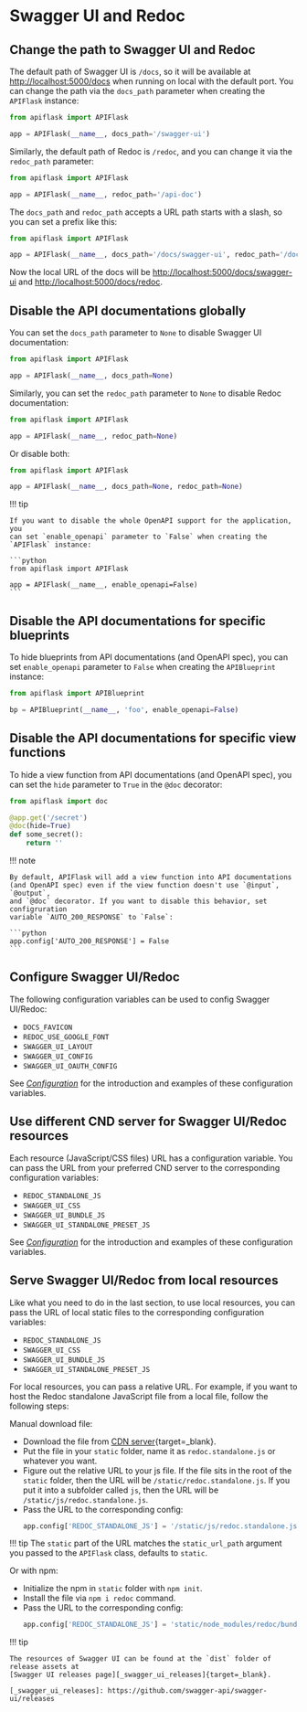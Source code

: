 # Swagger UI and Redoc


## Change the path to Swagger UI and Redoc

The default path of Swagger UI is `/docs`, so it will be available at
<http://localhost:5000/docs> when running on local with the default port. You can
change the path via the `docs_path` parameter when creating the `APIFlask` instance:

```python
from apiflask import APIFlask

app = APIFlask(__name__, docs_path='/swagger-ui')
```

Similarly, the default path of Redoc is `/redoc`, and you can change it via the
`redoc_path` parameter:

```python
from apiflask import APIFlask

app = APIFlask(__name__, redoc_path='/api-doc')
```

The `docs_path` and `redoc_path` accepts a URL path starts with a slash, so you can
set a prefix like this:

```python
from apiflask import APIFlask

app = APIFlask(__name__, docs_path='/docs/swagger-ui', redoc_path='/docs/redoc')
```

Now the local URL of the docs will be <http://localhost:5000/docs/swagger-ui> and
<http://localhost:5000/docs/redoc>.


## Disable the API documentations globally

You can set the `docs_path` parameter to `None` to disable Swagger UI documentation:

```python
from apiflask import APIFlask

app = APIFlask(__name__, docs_path=None)
```

Similarly, you can set the `redoc_path` parameter to `None` to disable Redoc
documentation:

```python
from apiflask import APIFlask

app = APIFlask(__name__, redoc_path=None)
```

Or disable both:

```python
from apiflask import APIFlask

app = APIFlask(__name__, docs_path=None, redoc_path=None)
```

!!! tip

    If you want to disable the whole OpenAPI support for the application, you
    can set `enable_openapi` parameter to `False` when creating the `APIFlask` instance:

    ```python
    from apiflask import APIFlask

    app = APIFlask(__name__, enable_openapi=False)
    ```


## Disable the API documentations for specific blueprints

To hide blueprints from API documentations (and OpenAPI spec), you can
set `enable_openapi` parameter to `False` when creating the `APIBlueprint` instance:

```python
from apiflask import APIBlueprint

bp = APIBlueprint(__name__, 'foo', enable_openapi=False)
```


## Disable the API documentations for specific view functions

To hide a view function from API documentations (and OpenAPI spec), you
can set the `hide` parameter to `True` in the `@doc` decorator:

```python hl_lines="1 4"
from apiflask import doc

@app.get('/secret')
@doc(hide=True)
def some_secret():
    return ''
```

!!! note

    By default, APIFlask will add a view function into API documentations
    (and OpenAPI spec) even if the view function doesn't use `@input`, `@output`,
    and `@doc` decorator. If you want to disable this behavior, set configruration
    variable `AUTO_200_RESPONSE` to `False`:

    ```python
    app.config['AUTO_200_RESPONSE'] = False
    ```


## Configure Swagger UI/Redoc

The following configuration variables can be used to config Swagger UI/Redoc:

- `DOCS_FAVICON`
- `REDOC_USE_GOOGLE_FONT`
- `SWAGGER_UI_LAYOUT`
- `SWAGGER_UI_CONFIG`
- `SWAGGER_UI_OAUTH_CONFIG`

See *[Configuration](/configuration/#swagger-ui-and-redoc)* for the
introduction and examples of these configuration variables.


## Use different CND server for Swagger UI/Redoc resources

Each resource (JavaScript/CSS files) URL has a configuration variable. You can pass
the URL from your preferred CND server to the corresponding configuration variables:

- `REDOC_STANDALONE_JS`
- `SWAGGER_UI_CSS`
- `SWAGGER_UI_BUNDLE_JS`
- `SWAGGER_UI_STANDALONE_PRESET_JS`

See *[Configuration](/configuration/#swagger-ui-and-redoc)* for the
introduction and examples of these configuration variables.


## Serve Swagger UI/Redoc from local resources

Like what you need to do in the last section, to use local resources, you can pass
the URL of local static files to the corresponding configuration variables:

- `REDOC_STANDALONE_JS`
- `SWAGGER_UI_CSS`
- `SWAGGER_UI_BUNDLE_JS`
- `SWAGGER_UI_STANDALONE_PRESET_JS`

For local resources, you can pass a relative URL. For example, if you want to host
the Redoc standalone JavaScript file from a local file, follow the following steps:

Manual download file:

- Download the file from [CDN server][_redoc_cdn]{target=_blank}.
- Put the file in your `static` folder, name it as `redoc.standalone.js` or whatever
you want.
- Figure out the relative URL to your js file. If the file sits in the root of the
`static` folder, then the URL will be `/static/redoc.standalone.js`. If you put it
into a subfolder called `js`, then the URL will be `/static/js/redoc.standalone.js`.
- Pass the URL to the corresponding config:
    ```python
    app.config['REDOC_STANDALONE_JS'] = '/static/js/redoc.standalone.js'
    ```

[_redoc_cdn]: https://cdn.jsdelivr.net/npm/redoc@next/bundles/redoc.standalone.js

!!! tip
    The `static` part of the URL matches the `static_url_path` argument you passed
    to the `APIFlask` class, defaults to `static`.

Or with npm:

- Initialize the npm in `static` folder with `npm init`.
- Install the file via `npm i redoc` command.
- Pass the URL to the corresponding config:
    ```python
    app.config['REDOC_STANDALONE_JS'] = 'static/node_modules/redoc/bundles/redoc.standalone.js'
    ```

!!! tip

    The resources of Swagger UI can be found at the `dist` folder of release assets at 
    [Swagger UI releases page][_swagger_ui_releases]{target=_blank}.

    [_swagger_ui_releases]: https://github.com/swagger-api/swagger-ui/releases
